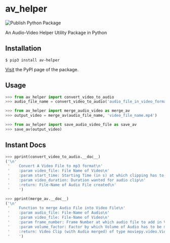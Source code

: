 # av_helper
![Publish Python Package](https://github.com/Vibhu-Agarwal/av_helper/workflows/Publish%20Python%20Package/badge.svg)

An Audio-Video Helper Utility Package in Python

## Installation
```
$ pip3 install av-helper
```
[Visit](https://pypi.org/project/av-helper/) the PyPI page of the package.

## Usage

```python
>>> from av_helper import convert_video_to_audio
>>> audio_file_name = convert_video_to_audio('audio_file_in_video_format.mp4')

>>> from av_helper import merge_audio_video as merge_av
>>> output_video = merge_av(audio_file_name, 'video_file_name.mp4')

>>> from av_helper import save_audio_video_file as save_av
>>> save_av(output_video)
```

## Instant Docs

```python
>>> pprint(convert_video_to_audio.__doc__)
('\n'
 '    Convert A Video File to mp3 format\n'
 '    :param video_file: File Name of Video\n'
 '    :param start_time: Starting Time (in s) at which clipping has to do\n'
 '    :param video_duration: Duration wanted for audio clip\n'
 '    :return: File-Name of Audio File created\n'
 '    ')
```

```python
>>> pprint(merge_av.__doc__)
('\n'
 '    Function to merge Audio File into Video File\n'
 '    :param audio_file: File-Name of Audio\n'
 '    :param video_file: File-Name of Video\n'
 '    :param frame_number: Frame Number at which audio file to add in Video File\n'
 '    :param volume_factor: Factor by which Volume of Audio has to be modified\n'
 '    :return: Video Clip (with Audio merged) of type moviepy.video.VideoClip\n'
 '    ')

```